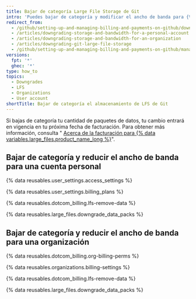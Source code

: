 ```yaml
---
title: Bajar de categoría Large File Storage de Git
intro: 'Puedes bajar de categoría y modificar el ancho de banda para {% data variables.large_files.product_name_short %} aplicando incrementos de 50 GB por mes.'
redirect_from:
  - /github/setting-up-and-managing-billing-and-payments-on-github/downgrading-git-large-file-storage
  - /articles/downgrading-storage-and-bandwidth-for-a-personal-account
  - /articles/downgrading-storage-and-bandwidth-for-an-organization
  - /articles/downgrading-git-large-file-storage
  - /github/setting-up-and-managing-billing-and-payments-on-github/managing-billing-for-git-large-file-storage/downgrading-git-large-file-storage
versions:
  fpt: '*'
  ghec: '*'
type: how_to
topics:
  - Downgrades
  - LFS
  - Organizations
  - User account
shortTitle: Bajar de categoría el almacenamiento de LFS de Git
---
```


Si bajas de categoría tu cantidad de paquetes de datos, tu cambio entrará en vigencia en tu próxima fecha de facturación. Para obtener más información, consulta "
[Acerca de la facturación para {% data variables.large_files.product_name_long %}](/articles/about-billing-for-git-large-file-storage)".</p> 



## Bajar de categoría y reducir el ancho de banda para una cuenta personal

{% data reusables.user_settings.access_settings %}



{% data reusables.user_settings.billing_plans %}



{% data reusables.dotcom_billing.lfs-remove-data %}



{% data reusables.large_files.downgrade_data_packs %}



## Bajar de categoría y reducir el ancho de banda para una organización

{% data reusables.dotcom_billing.org-billing-perms %}

{% data reusables.organizations.billing-settings %}



{% data reusables.dotcom_billing.lfs-remove-data %}



{% data reusables.large_files.downgrade_data_packs %}
